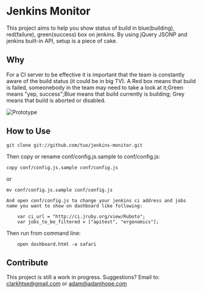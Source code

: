 Jenkins Monitor
=============

This project aims to help you show status of build in blue(building), red(failure), green(success) box on jenkins.
By using jQuery JSONP and jenkins built-in API, setup is a piece of cake.

Why
-------

For a CI server to be effective it is important that the team is constantly aware of the build status (it could be in big TV). A Red box means that build is failed, someonebody in the team may need to take a look at it;Green means "yep, success";Blue means that build currently is building; Grey means that build is aborted or disabled.

![Prototype](http://farm7.static.flickr.com/6037/6328931162_042f2c1d09_z.jpg "Optional title")

How to Use
-----------

    git clone git://github.com/tuo/jenkins-monitor.git


  Then copy or rename conf/config.js.sample to conf/config.js:

    copy conf/config.js.sample conf/config.js

  or

    mv conf/config.js.sample conf/config.js

	And open conf/config.js to change your jenkins ci address and jobs name you want to show on dashboard like following:

		var ci_url = "http://ci.jruby.org/view/Ruboto";
		var jobs_to_be_filtered = ["apitest", "ergonomics"];


  Then run from command line:

		open dashboard.html -a safari


Contribute
------------
This project is still a work in progress.
Suggestions? Email to: clarkhtse@gmail.com or adam@adamhope.com